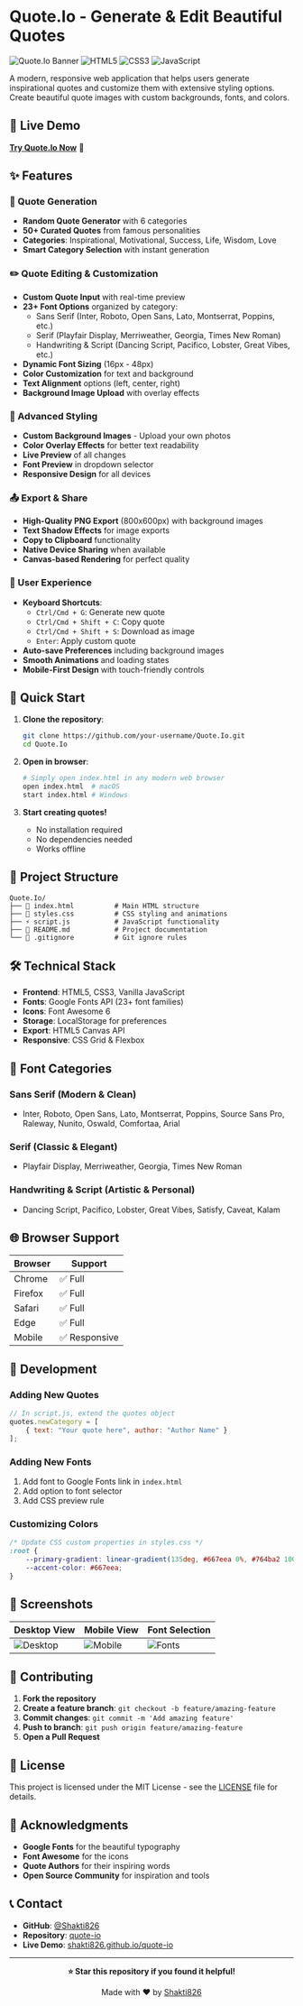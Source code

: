 # Quote.Io - Generate & Edit Beautiful Quotes

![Quote.Io Banner](https://img.shields.io/badge/Quote.Io-Generate%20%26%20Edit%20Quotes-blue?style=for-the-badge)
![HTML5](https://img.shields.io/badge/html5-%23E34F26.svg?style=for-the-badge&logo=html5&logoColor=white)
![CSS3](https://img.shields.io/badge/css3-%231572B6.svg?style=for-the-badge&logo=css3&logoColor=white)
![JavaScript](https://img.shields.io/badge/javascript-%23323330.svg?style=for-the-badge&logo=javascript&logoColor=%23F7DF1E)

A modern, responsive web application that helps users generate inspirational quotes and customize them with extensive styling options. Create beautiful quote images with custom backgrounds, fonts, and colors.

## 🌟 Live Demo

[**Try Quote.Io Now**](https://shakti826.github.io/quote-io) 🚀

## ✨ Features

### 🎯 Quote Generation
- **Random Quote Generator** with 6 categories
- **50+ Curated Quotes** from famous personalities
- **Categories**: Inspirational, Motivational, Success, Life, Wisdom, Love
- **Smart Category Selection** with instant generation

### ✏️ Quote Editing & Customization
- **Custom Quote Input** with real-time preview
- **23+ Font Options** organized by category:
  - Sans Serif (Inter, Roboto, Open Sans, Lato, Montserrat, Poppins, etc.)
  - Serif (Playfair Display, Merriweather, Georgia, Times New Roman)
  - Handwriting & Script (Dancing Script, Pacifico, Lobster, Great Vibes, etc.)
- **Dynamic Font Sizing** (16px - 48px)
- **Color Customization** for text and background
- **Text Alignment** options (left, center, right)
- **Background Image Upload** with overlay effects

### 🎨 Advanced Styling
- **Custom Background Images** - Upload your own photos
- **Color Overlay Effects** for better text readability
- **Live Preview** of all changes
- **Font Preview** in dropdown selector
- **Responsive Design** for all devices

### 📤 Export & Share
- **High-Quality PNG Export** (800x600px) with background images
- **Text Shadow Effects** for image exports
- **Copy to Clipboard** functionality
- **Native Device Sharing** when available
- **Canvas-based Rendering** for perfect quality

### 🚀 User Experience
- **Keyboard Shortcuts**:
  - `Ctrl/Cmd + G`: Generate new quote
  - `Ctrl/Cmd + Shift + C`: Copy quote
  - `Ctrl/Cmd + Shift + S`: Download as image
  - `Enter`: Apply custom quote
- **Auto-save Preferences** including background images
- **Smooth Animations** and loading states
- **Mobile-First Design** with touch-friendly controls

## 🚀 Quick Start

1. **Clone the repository**:
   ```bash
   git clone https://github.com/your-username/Quote.Io.git
   cd Quote.Io
   ```

2. **Open in browser**:
   ```bash
   # Simply open index.html in any modern web browser
   open index.html  # macOS
   start index.html # Windows
   ```

3. **Start creating quotes!**
   - No installation required
   - No dependencies needed
   - Works offline

## 📁 Project Structure

```
Quote.Io/
├── 📄 index.html          # Main HTML structure
├── 🎨 styles.css          # CSS styling and animations
├── ⚡ script.js           # JavaScript functionality
├── 📖 README.md           # Project documentation
└── 🚫 .gitignore          # Git ignore rules
```

## 🛠️ Technical Stack

- **Frontend**: HTML5, CSS3, Vanilla JavaScript
- **Fonts**: Google Fonts API (23+ font families)
- **Icons**: Font Awesome 6
- **Storage**: LocalStorage for preferences
- **Export**: HTML5 Canvas API
- **Responsive**: CSS Grid & Flexbox

## 🎨 Font Categories

### Sans Serif (Modern & Clean)
- Inter, Roboto, Open Sans, Lato, Montserrat, Poppins, Source Sans Pro, Raleway, Nunito, Oswald, Comfortaa, Arial

### Serif (Classic & Elegant)
- Playfair Display, Merriweather, Georgia, Times New Roman

### Handwriting & Script (Artistic & Personal)
- Dancing Script, Pacifico, Lobster, Great Vibes, Satisfy, Caveat, Kalam

## 🌐 Browser Support

| Browser | Support |
|---------|---------|
| Chrome  | ✅ Full |
| Firefox | ✅ Full |
| Safari  | ✅ Full |
| Edge    | ✅ Full |
| Mobile  | ✅ Responsive |

## 🔧 Development

### Adding New Quotes
```javascript
// In script.js, extend the quotes object
quotes.newCategory = [
    { text: "Your quote here", author: "Author Name" }
];
```

### Adding New Fonts
1. Add font to Google Fonts link in `index.html`
2. Add option to font selector
3. Add CSS preview rule

### Customizing Colors
```css
/* Update CSS custom properties in styles.css */
:root {
    --primary-gradient: linear-gradient(135deg, #667eea 0%, #764ba2 100%);
    --accent-color: #667eea;
}
```

## 📱 Screenshots

| Desktop View | Mobile View | Font Selection |
|--------------|-------------|----------------|
| ![Desktop](https://via.placeholder.com/300x200?text=Desktop+View) | ![Mobile](https://via.placeholder.com/300x200?text=Mobile+View) | ![Fonts](https://via.placeholder.com/300x200?text=Font+Selection) |

## 🤝 Contributing

1. **Fork the repository**
2. **Create a feature branch**: `git checkout -b feature/amazing-feature`
3. **Commit changes**: `git commit -m 'Add amazing feature'`
4. **Push to branch**: `git push origin feature/amazing-feature`
5. **Open a Pull Request**

## 📝 License

This project is licensed under the MIT License - see the [LICENSE](LICENSE) file for details.

## 🙏 Acknowledgments

- **Google Fonts** for the beautiful typography
- **Font Awesome** for the icons
- **Quote Authors** for their inspiring words
- **Open Source Community** for inspiration and tools

## 📞 Contact

- **GitHub**: [@Shakti826](https://github.com/Shakti826)
- **Repository**: [quote-io](https://github.com/Shakti826/quote-io)
- **Live Demo**: [shakti826.github.io/quote-io](https://shakti826.github.io/quote-io)

---

<div align="center">

**⭐ Star this repository if you found it helpful!**

Made with ❤️ by [Shakti826](https://github.com/Shakti826)

</div>